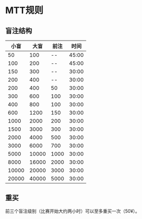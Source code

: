 # MTT规则
## 盲注结构


| 小盲  | 大盲  | 前注 | 时间  |
|-------|-------|------|-------|
| 50    | 100   | --   | 45:00 |
| 100   | 200   | --   | 45:00 |
| 150   | 300   | --   | 30:00 |
| 200   | 400   | --   | 30:00 |
| 200   | 400   | 50   | 30:00 |
| 300   | 600   | 100  | 30:00 |
| 400   | 800   | 100  | 30:00 |
| 600   | 1200  | 150  | 30:00 |
| 1000  | 2000  | 200  | 30:00 |
| 1500  | 3000  | 300  | 30:00 |
| 2000  | 4000  | 500  | 30:00 |
| 3000  | 6000  | 700  | 30:00 |
| 5000  | 10000 | 1000 | 30:00 |
| 8000  | 16000 | 2000 | 30:00 |
| 10000 | 20000 | 3000 | 30:00 |
| 20000 | 40000 | 5000 | 30:00 |
## 重买
前三个盲注级别（比赛开始大约两小时）可以至多重买一次（50¥）。


